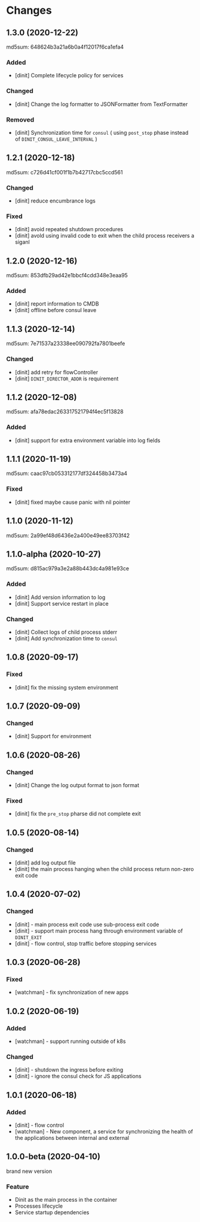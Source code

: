 # Changes
## 1.3.0 (2020-12-22)
md5sum: 648624b3a21a6b0a4f12017f6ca1efa4

### Added
- [dinit] Complete lifecycle policy for services

### Changed
- [dinit] Change the log formatter to JSONFormatter from TextFormatter

### Removed

- [dinit] Synchronization time for `consul` ( using `post_stop` phase instead of `DINIT_CONSUL_LEAVE_INTERVAL` )

## 1.2.1 (2020-12-18)
md5sum: c726d41cf001f1b7b42717cbc5ccd561

### Changed
- [dinit] reduce encumbrance logs

### Fixed
- [dinit] avoid repeated shutdown procedures
- [dinit] avold using invalid code to exit when the child process receivers a siganl

## 1.2.0 (2020-12-16)
md5sum: 853dfb29ad42e1bbcf4cdd348e3eaa95

### Added
- [dinit] report information to CMDB
- [dinit] offline before consul leave

## 1.1.3 (2020-12-14)
md5sum: 7e71537a23338ee090792fa7801beefe

### Changed
- [dinit] add retry for flowController
- [dinit] `DINIT_DIRECTOR_ADDR` is requirement

## 1.1.2 (2020-12-08)
md5sum: afa78edac263317521794f4ec5f13828

### Added
- [dinit] support for extra environment variable into log fields

## 1.1.1 (2020-11-19)
md5sum: caac97cb053312177df324458b3473a4

### Fixed
- [dinit] fixed maybe cause panic with nil pointer

## 1.1.0 (2020-11-12)

md5sum: 2a99ef48d6436e2a400e49ee83703f42

## 1.1.0-alpha (2020-10-27)

md5sum: d815ac979a3e2a88b443dc4a981e93ce

### Added
- [dinit] Add version information to log
- [dinit] Support service restart in place

### Changed
- [dinit] Collect logs of child process stderr
- [dinit] Add synchronization time to `consul`

## 1.0.8 (2020-09-17)

### Fixed
- [dinit] fix the missing system environment

## 1.0.7 (2020-09-09)

### Changed
- [dinit] Support for environment

## 1.0.6 (2020-08-26)

### Changed
- [dinit] Change the log output format to json format

### Fixed
- [dinit] fix the `pre_stop` pharse did not complete exit


## 1.0.5 (2020-08-14)

### Changed
- [dinit] add log output file
- [dinit] the main process hanging when the child process return non-zero exit code

## 1.0.4 (2020-07-02)

### Changed
- [dinit] - main process exit code use sub-process exit code
- [dinit] - support main process hang through environment variable of `DINIT_EXIT`
- [dinit] - flow control, stop traffic before stopping services

## 1.0.3 (2020-06-28)

### Fixed
- [watchman] - fix synchronization of new apps


## 1.0.2 (2020-06-19)

### Added
- [watchman] - support running outside of k8s

### Changed
- [dinit] - shutdown the ingress before exiting
- [dinit] - ignore the consul check for JS applications


## 1.0.1 (2020-06-18)

### Added
- [dinit] - flow control
- [watchman] - New component, a service for synchronizing the health of the
  applications between internal and external

## 1.0.0-beta (2020-04-10)

brand new version

### Feature

- Dinit as the main process in the container
- Processes lifecycle
- Service startup dependencies
